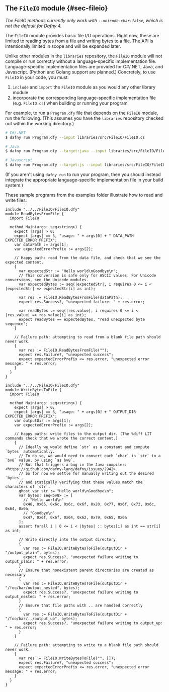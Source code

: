 
## The `FileIO` module {#sec-fileio}

_The FileIO methods currently only work with `--unicode-char:false`, which is not the default for Dafny 4._

The `FileIO` module provides basic file I/O operations.
Right now, these are limited to reading bytes from a file and writing bytes to a file.
The API is intentionally limited in scope and will be expanded later.

Unlike other modules in the `libraries` repository,
the `FileIO` module will not compile or run correctly without a language-specific implementation file.
Language-specific implementation files are provided for C#/.NET, Java, and Javascript.
(Python and Golang support are planned.)
Concretely, to use `FileIO` in your code, you must:

1. `include` and `import` the `FileIO` module as you would any other library module
2. incorporate the corresponding language-specific implementation file (e.g. `FileIO.cs`) when building or running your program

For example, to run a `Program.dfy` file that depends on the `FileIO` module, run the following.
(This assumes you have the `libraries` repository checked out within the working directory.)

```bash
# C#/.NET
$ dafny run Program.dfy --input libraries/src/FileIO/FileIO.cs

# Java
$ dafny run Program.dfy --target:java --input libraries/src/FileIO/FileIO.java

# Javascript
$ dafny run Program.dfy --target:js --input libraries/src/FileIO/FileIO.js
```

(If you aren't using `dafny run` to run your program,
then you should instead integrate the appropriate language-specific implementation file in your build system.)

These sample programs from the examples folder illustrate how to read and write files:

<!-- %check-resolve -->
```dafny
include "../../FileIO/FileIO.dfy"
module ReadBytesFromFile {
  import FileIO

  method Main(args: seq<string>) {
    expect |args| > 0;
    expect |args| == 3, "usage: " + args[0] + " DATA_PATH EXPECTED_ERROR_PREFIX";
    var dataPath := args[1];
    var expectedErrorPrefix := args[2];

    // Happy path: read from the data file, and check that we see the expected content.
    {
      var expectedStr := "Hello world\nGoodbye\n";
      // This conversion is safe only for ASCII values. For Unicode conversions, see the Unicode modules.
      var expectedBytes := seq(|expectedStr|, i requires 0 <= i < |expectedStr| => expectedStr[i] as int);

      var res := FileIO.ReadBytesFromFile(dataPath);
      expect res.Success?, "unexpected failure: " + res.error;

      var readBytes := seq(|res.value|, i requires 0 <= i < |res.value| => res.value[i] as int);
      expect readBytes == expectedBytes, "read unexpected byte sequence";
    }

    // Failure path: attempting to read from a blank file path should never work.
    {
      var res := FileIO.ReadBytesFromFile("");
      expect res.Failure?, "unexpected success";
      expect expectedErrorPrefix <= res.error, "unexpected error message: " + res.error;
    }
  }
}
```

<!-- %check-resolve -->
```dafny
include "../../FileIO/FileIO.dfy"
module WriteBytesToFile {
  import FileIO

  method Main(args: seq<string>) {
    expect |args| > 0;
    expect |args| == 3, "usage: " + args[0] + " OUTPUT_DIR EXPECTED_ERROR_PREFIX";
    var outputDir := args[1];
    var expectedErrorPrefix := args[2];

    // Happy paths: write files to the output dir. (The %diff LIT commands check that we wrote the correct content.)
    {
      // Ideally we would define `str` as a constant and compute `bytes` automatically.
      // To do so, we would need to convert each `char` in `str` to a `bv8` value, by using `as bv8`.
      // But that triggers a bug in the Java compiler: <https://github.com/dafny-lang/dafny/issues/2942>.
      // So for now we settle for manually writing out the desired `bytes`,
      // and statically verifying that these values match the characters of `str`.
      ghost var str := "Hello world\nGoodbye\n";
      var bytes: seq<bv8> := [
        // "Hello world\n"
        0x48, 0x65, 0x6c, 0x6c, 0x6f, 0x20, 0x77, 0x6f, 0x72, 0x6c, 0x64, 0x0a,
        // "Goodbye\n"
        0x47, 0x6f, 0x6f, 0x64, 0x62, 0x79, 0x65, 0x0a
      ];
      assert forall i | 0 <= i < |bytes| :: bytes[i] as int == str[i] as int;

      // Write directly into the output directory
      {
        var res := FileIO.WriteBytesToFile(outputDir + "/output_plain", bytes);
        expect res.Success?, "unexpected failure writing to output_plain: " + res.error;
      }
      // Ensure that nonexistent parent directories are created as necessary
      {
        var res := FileIO.WriteBytesToFile(outputDir + "/foo/bar/output_nested", bytes);
        expect res.Success?, "unexpected failure writing to output_nested: " + res.error;
      }
      // Ensure that file paths with .. are handled correctly
      {
        var res := FileIO.WriteBytesToFile(outputDir + "/foo/bar/../output_up", bytes);
        expect res.Success?, "unexpected failure writing to output_up: " + res.error;
      }
    }

    // Failure path: attempting to write to a blank file path should never work.
    {
      var res := FileIO.WriteBytesToFile("", []);
      expect res.Failure?, "unexpected success";
      expect expectedErrorPrefix <= res.error, "unexpected error message: " + res.error;
    }
  }
}
```
